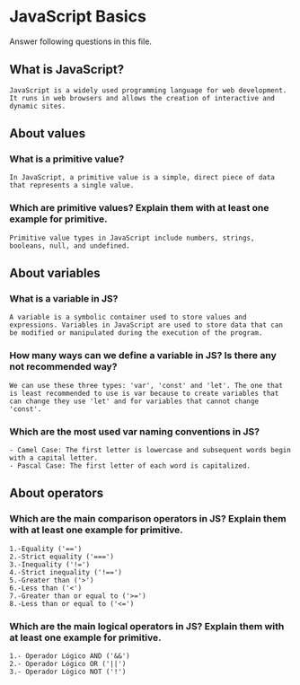 # JavaScript Basics

Answer following questions in this file.

## What is JavaScript?

```
JavaScript is a widely used programming language for web development. It runs in web browsers and allows the creation of interactive and dynamic sites.
```

## About values

### What is a primitive value?

```
In JavaScript, a primitive value is a simple, direct piece of data that represents a single value.
```

### Which are primitive values? Explain them with at least one example for primitive.

```
Primitive value types in JavaScript include numbers, strings, booleans, null, and undefined.
```

## About variables

### What is a variable in JS?

```
A variable is a symbolic container used to store values ​​and expressions. Variables in JavaScript are used to store data that can be modified or manipulated during the execution of the program.
```

### How many ways can we define a variable in JS? Is there any not recommended way?

```
We can use these three types: 'var', 'const' and 'let'. The one that is least recommended to use is var because to create variables that can change they use 'let' and for variables that cannot change 'const'.
```

### Which are the most used var naming conventions in JS?

```
- Camel Case: The first letter is lowercase and subsequent words begin with a capital letter.
- Pascal Case: The first letter of each word is capitalized.
```

## About operators

### Which are the main comparison operators in JS? Explain them with at least one example for primitive.

```
1.-Equality ('==')
2.-Strict equality ('===')
3.-Inequality ('!=')
4.-Strict inequality ('!==')
5.-Greater than ('>')
6.-Less than ('<')
7.-Greater than or equal to ('>=')
8.-Less than or equal to ('<=')
```

### Which are the main logical operators in JS? Explain them with at least one example for primitive.

```
1.- Operador Lógico AND ('&&')
2.- Operador Lógico OR ('||')
3.- Operador Lógico NOT ('!')
```
